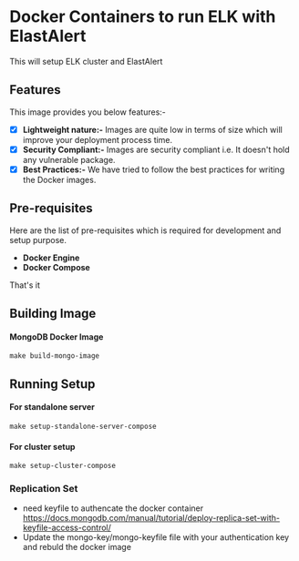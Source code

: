 # Docker Containers to run ELK with ElastAlert

This will setup ELK cluster and ElastAlert

## Features

This image provides you below features:-
- [X] **Lightweight nature:-** Images are quite low in terms of size which will improve your deployment process time.
- [X] **Security Compliant:-** Images are security compliant i.e. It doesn't hold any vulnerable package.
- [X] **Best Practices:-** We have tried to follow the best practices for writing the Docker images.

## Pre-requisites

Here are the list of pre-requisites which is required for development and setup purpose.

- **Docker Engine**
- **Docker Compose**

That's it

## Building Image

#### MongoDB Docker Image

```shell
make build-mongo-image
```

## Running Setup

#### For standalone server

```shell
make setup-standalone-server-compose
```

#### For cluster setup

```shell
make setup-cluster-compose
```

### Replication Set
- need keyfile to authencate the docker container
    https://docs.mongodb.com/manual/tutorial/deploy-replica-set-with-keyfile-access-control/
- Update the mongo-key/mongo-keyfile file with your authentication key and rebuld the docker image
